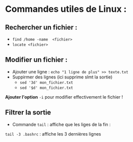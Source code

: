 # Commandes utiles de Linux : 

## Rechercher un fichier : 
 
- `find /home -name  <fichier>`
- `locate <fichier>`

## Modifier un fichier : 
- Ajouter une ligne : `echo "1 ligne de plus" >> texte.txt`
- Suppirmer des lignes (ici supprime slmt la sortie)
  - `sed '3d' mon_fichier.txt`
  - `sed '$d' mon_fichier.txt`
  
 **Ajouter l'option** `-i` pour modifier effectivement le fichier !
 
 ## Filtrer la sortie 
 - Commande `tail` : affiche que les liges de la fin : 
 
 `tail -3 .bashrc` : affiche les 3 dernières lignes 
